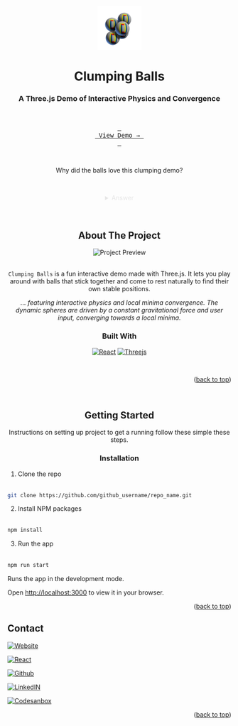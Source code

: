 
  

<div  id="readme-top"  align="center">

<!-- LINK -->

<a  href="https://www.oreyusuf.co.uk/project/clumping-balls">

<img  src="./public/images/logo.png"  alt="Logo"  width="100"  height="100"></img>

</a>

<h1  align="center"> Clumping Balls </h1>

<h3> A Three.js Demo of Interactive Physics and Convergence </h3>

<br />

[<kbd> <br> View Demo → <br> </kbd>][Codesandbox-url]

<br />

<p  align="center"  style="color:#8080802e">

Why did the balls love this clumping demo?

<br />

</p>

  

<details  style="color:#8080802e">

<summary>Answer</summary>

<br />

Because they could finally stick together with no strings attached!

<br />

<br />

(😅)

</details>

  

</div>

<br />

<div  align="center">

  

<br/>

<!-- ABOUT THE PROJECT -->
<h2  align="center"> About The Project </h2>
  
  

<img  src="./public/images/gif_Clump.gif"  alt="Project Preview"  width="426"  height="240">

  

<br/>

<br/>

  
  

`Clumping Balls` is a fun interactive demo made with Three.js. It lets you play around with balls that stick together and come to rest naturally to find their own stable positions.

  

<i>... featuring interactive physics and local minima convergence. The dynamic spheres are driven by a constant gravitational force and user input, converging towards a local minima.</i>

  
  

### Built With

  

[![React][React.js]][React-url] </span> [![Threejs][three.js]][three-url]

  

<br/>

  

<p  align="right">(<a  href="#readme-top">back to top</a>)</p>

  

<br/>

  
  

<!-- GETTING STARTED -->

## Getting Started

  

Instructions on setting up project to get a running follow these simple these steps.

  

### Installation

  

<div  align="left">

  

<!-- LINK! -->

1. Clone the repo

```sh

git clone https://github.com/github_username/repo_name.git

```

2. Install NPM packages

```sh

npm install

```

3. Run the app

```sh

npm run start

```

Runs the app in the development mode.

Open [http://localhost:3000](http://localhost:3000) to view it in your browser.

  
  

<div>

  

<p  align="right">(<a  href="#readme-top">back to top</a>)</p>

  
  

<!-- CONTACT -->

## Contact

<div  align="left">

  

[![Website][meWebsite]][meWebsite-url]

  

[![React][React.js]][React-url]

  

[![Github][Github]][Github-url]

  

[![LinkedIN][Linkedin]][linkedin-url]

  

[![Codesanbox][Codesandbox]][Codesandbox-url]

  

</div>

  

<p  align="right">(<a  href="#readme-top">back to top</a>)</p>

  
  

</div>

  

[React.js]: https://img.shields.io/badge/React-20232A?style=for-the-badge&logo=react&logoColor=61DAFB

[React-url]: https://reactjs.org/

  

[three.js]:https://img.shields.io/badge/Three.js-000000?style=for-the-badge&logo=three.js&logoColor=white

[three-url]:https://threejs.org/

  
  

[meWebsite]: https://img.shields.io/badge/website-000000?style=for-the-badge&logo=About.me1&logoColor=white

[meWebsite-url]: https://oreyusuf.co.uk

  
  

[github]: https://img.shields.io/badge/GitHub-100000?style=for-the-badge&logo=github&logoColor=white

[github-url]: https://github.com/OreYusuf

  
  

[linkedin]: https://img.shields.io/badge/LinkedIn-0077B5?style=for-the-badge&logo=linkedin&logoColor=white

[linkedin-url]: https://www.linkedin.com/in/ore-yusuf/

  

[Codesandbox]: https://img.shields.io/badge/Codesandbox-000000?style=for-the-badge&logo=CodeSandbox&logoColor=white

[Codesandbox-url]: https://example.com